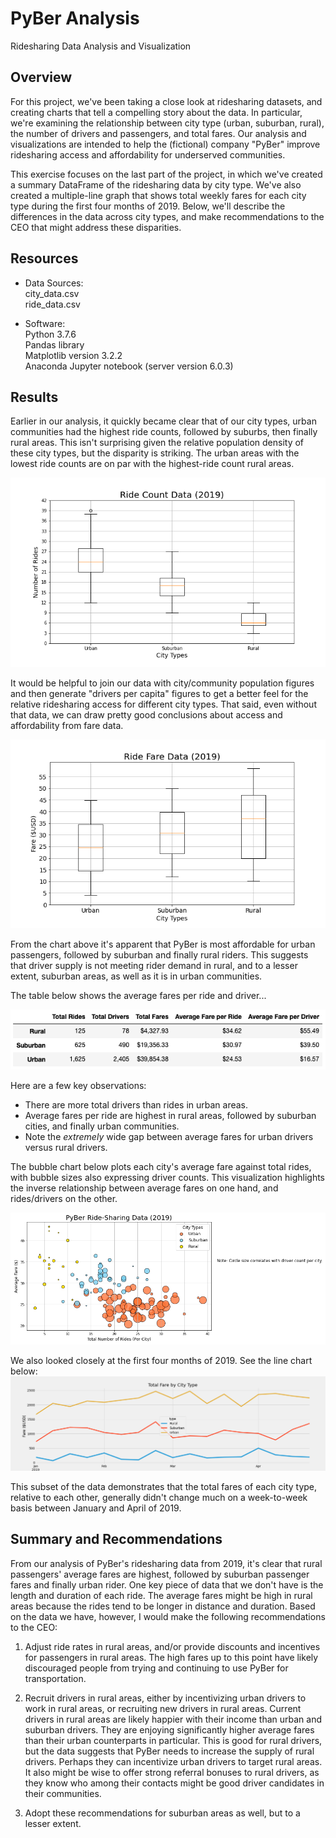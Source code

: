 # PyBer Analysis
Ridesharing Data Analysis and Visualization

## Overview
For this project, we've been taking a close look at ridesharing datasets, and creating charts that tell a compelling story about the data. In particular, we're examining the relationship between city type (urban, suburban, rural), the number of drivers and passengers, and total fares. Our analysis and visualizations are intended to help the (fictional) company "PyBer" improve ridesharing access and affordability for underserved communities.

This exercise focuses on the last part of the project, in which we've created a summary DataFrame of the ridesharing data by city type. We've also created a multiple-line graph that shows total weekly fares for each city type during the first four months of 2019. Below, we'll describe the differences in the data across city types, and make recommendations to the CEO that might address these disparities. 

## Resources
* Data Sources:  
    city_data.csv  
    ride_data.csv  

* Software:  
    Python 3.7.6  
    Pandas library  
    Matplotlib version 3.2.2  
    Anaconda Jupyter notebook (server version 6.0.3)  

## Results
Earlier in our analysis, it quickly became clear that of our city types, urban communities had the highest ride counts, followed by suburbs, then finally rural areas. This isn't surprising given the relative population density of these city types, but the disparity is striking. The urban areas with the lowest ride counts are on par with the highest-ride count rural areas.

![Ride Count Data (2019)](https://github.com/flowersmichael/PyBer_Analysis/blob/main/analysis/Fig2.png)

It would be helpful to join our data with city/community population figures and then generate "drivers per capita" figures to get a better feel for the relative ridesharing access for different city types. That said, even without that data, we can draw pretty good conclusions about access and affordability from fare data.

![Ride Fare Data(2019)](https://github.com/flowersmichael/PyBer_Analysis/blob/main/analysis/Fig3.png)

From the chart above it's apparent that PyBer is most affordable for urban passengers, followed by suburban and finally rural riders. This suggests that driver supply is not meeting rider demand in rural, and to a lesser extent, suburban areas, as well as it is in urban communities.

The table below shows the average fares per ride and driver...

![Average Fares](https://github.com/flowersmichael/PyBer_Analysis/blob/main/analysis/Average%20Fares.png)

Here are a few key observations:
* There are more total drivers than rides in urban areas.
* Average fares per ride are highest in rural areas, followed by suburban cities, and finally urban communities.
* Note the *extremely* wide gap between average fares for urban drivers versus rural drivers.


The bubble chart below plots each city's average fare against total rides, with bubble sizes also expressing driver counts. This visualization highlights the inverse relationship between average fares on one hand, and rides/drivers on the other. 

![Ride-Sharing Data (2019)](https://github.com/flowersmichael/PyBer_Analysis/blob/main/analysis/2019%20City%20Type%20Rides%20v%20Fares%20Bubble%20Chart.png)

We also looked closely at the first four months of 2019. See the line chart below: 
![Total Fare by City Type line](https://github.com/flowersmichael/PyBer_Analysis/blob/main/analysis/PyBer_fare_summary.png)

This subset of the data demonstrates that the total fares of each city type, relative to each other, generally didn't change much on a week-to-week basis between January and April of 2019.

## Summary and Recommendations

From our analysis of PyBer's ridesharing data from 2019, it's clear that rural passengers' average fares are highest, followed by suburban passenger fares and finally urban rider. One key piece of data that we don't have is the length and duration of each ride. The average fares might be high in rural areas because the rides tend to be longer in distance and duration. Based on the data we have, however, I would make the following recommendations to the CEO:

1. Adjust ride rates in rural areas, and/or provide discounts and incentives for passengers in rural areas. The high fares up to this point have likely discouraged people from trying and continuing to use PyBer for transportation.

2. Recruit drivers in rural areas, either by incentivizing urban drivers to work in rural areas, or recruiting new drivers in rural areas. Current drivers in rural areas are likely happier with their income than urban and suburban drivers. They are enjoying significantly higher average fares than their urban counterparts in particular. This is good for rural drivers, but the data suggests that PyBer needs to increase the supply of rural drivers. Perhaps they can incentivize urban drivers to target rural areas. It also might be wise to offer strong referral bonuses to rural drivers, as they know who among their contacts might be good driver candidates in their communities.

3. Adopt these recommendations for suburban areas as well, but to a lesser extent.

